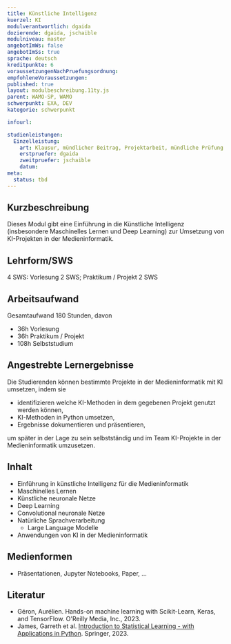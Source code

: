 ```yaml
---
title: Künstliche Intelligenz
kuerzel: KI
modulverantwortlich: dgaida
dozierende: dgaida, jschaible
modulniveau: master
angebotImWs: false
angebotImSs: true
sprache: deutsch
kreditpunkte: 6
voraussetzungenNachPruefungsordnung: 
empfohleneVoraussetzungen: 
published: true
layout: modulbeschreibung.11ty.js
parent: WAMO-SP, WAMO
schwerpunkt: EXA, DEV
kategorie: schwerpunkt

infourl: 

studienleistungen:
  Einzelleistung:
    art: Klausur, mündlicher Beitrag, Projektarbeit, mündliche Prüfung
    erstpruefer: dgaida
    zweitpruefer: jschaible
    datum: 
meta:
  status: tbd
---
```


## Kurzbeschreibung

Dieses Modul gibt eine Einführung in die Künstliche Intelligenz (insbesondere Maschinelles Lernen und Deep Learning) zur Umsetzung von KI-Projekten in der Medieninformatik. 

## Lehrform/SWS
4 SWS: Vorlesung 2 SWS; Praktikum / Projekt 2 SWS

## Arbeitsaufwand
Gesamtaufwand 180 Stunden, davon

- 36h Vorlesung
- 36h Praktikum / Projekt
- 108h Selbststudium

## Angestrebte Lernergebnisse

Die Studierenden können bestimmte Projekte in der Medieninformatik mit KI umsetzen, indem sie

- identifizieren welche KI-Methoden in dem gegebenen Projekt genutzt werden können,
- KI-Methoden in Python umsetzen,
- Ergebnisse dokumentieren und präsentieren,

um später in der Lage zu sein selbstständig und im Team KI-Projekte in der Medieninformatik umzusetzen.

## Inhalt

- Einführung in künstliche Intelligenz für die Medieninformatik
- Maschinelles Lernen
- Künstliche neuronale Netze
- Deep Learning
- Convolutional neuronale Netze
- Natürliche Sprachverarbeitung
    - Large Language Modelle
- Anwendungen von KI in der Medieninformatik

## Medienformen

- Präsentationen, Jupyter Notebooks, Paper, ...

## Literatur

- Géron, Aurélien. Hands-on machine learning with Scikit-Learn, Keras, and TensorFlow. O'Reilly Media, Inc., 2023.
- James, Garreth et al. [Introduction to Statistical Learning - with Applications in Python](https://www.statlearning.com/). Springer, 2023.
